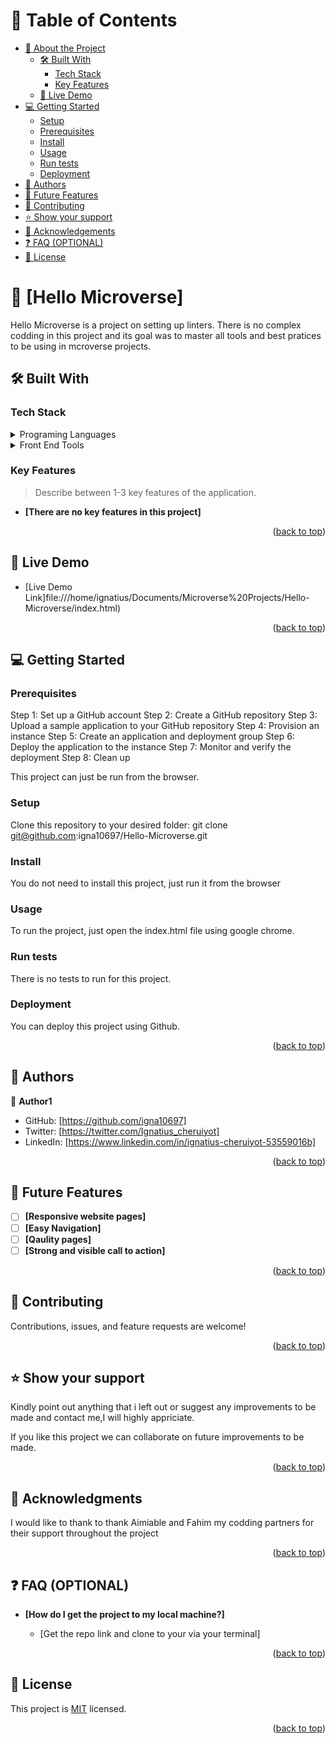 
<!-- TABLE OF CONTENTS -->

# 📗 Table of Contents

- [📖 About the Project](#about-project)
  - [🛠 Built With](#built-with)
    - [Tech Stack](#tech-stack)
    - [Key Features](#key-features)
  - [🚀 Live Demo](#live-demo)
- [💻 Getting Started](#getting-started)
  - [Setup](#setup)
  - [Prerequisites](#prerequisites)
  - [Install](#install)
  - [Usage](#usage)
  - [Run tests](#run-tests)
  - [Deployment](#triangular_flag_on_post-deployment)
- [👥 Authors](#authors)
- [🔭 Future Features](#future-features)
- [🤝 Contributing](#contributing)
- [⭐️ Show your support](#support)
- [🙏 Acknowledgements](#acknowledgements)
- [❓ FAQ (OPTIONAL)](#faq)
- [📝 License](#license)

# 📖 [Hello Microverse] <a name="about-project"></a>
Hello Microverse is a project on setting up linters. There is no complex codding in this project and its goal was to master all tools and best pratices to be using in mcroverse projects.

## 🛠 Built With <a name="built-with"></a>

### Tech Stack <a name="tech-stack"></a>

<details>
  <summary>Programing Languages</summary>
  <ul>
    <li>HTML</li>
    <li>CSS</li>
  </ul> 
</details>
<details>
  <summary>Front End Tools</summary>
  <ul>
    <li>Git</li>
    <li>Visual Studio Code</li>
  </ul>
</details>

### Key Features <a name="key-features"></a>

> Describe between 1-3 key features of the application.

- **[There are no key features in this project]**


<p align="right">(<a href="#readme-top">back to top</a>)</p>

## 🚀 Live Demo <a name="live-demo"></a>

- [Live Demo Link]file:///home/ignatius/Documents/Microverse%20Projects/Hello-Microverse/index.html)

<p align="right">(<a href="#readme-top">back to top</a>)</p>

## 💻 Getting Started <a name="getting-started"></a>
### Prerequisites
Step 1: Set up a GitHub account
Step 2: Create a GitHub repository
Step 3: Upload a sample application to your GitHub repository
Step 4: Provision an instance
Step 5: Create an application and deployment group
Step 6: Deploy the application to the instance
Step 7: Monitor and verify the deployment
Step 8: Clean up

This project can just be run from the browser.
### Setup

Clone this repository to your desired folder:
git clone git@github.com:igna10697/Hello-Microverse.git

### Install
You do not need to install this project, just run it from the browser

### Usage

To run the project, just open the index.html file using google chrome.

### Run tests

There is no tests to run for this project.


### Deployment

You can deploy this project using Github.

<p align="right">(<a href="#readme-top">back to top</a>)</p>

## 👥 Authors <a name="authors"></a>


👤 **Author1**

- GitHub: [https://github.com/igna10697]
- Twitter: [https://twitter.com/Ignatius_cheruiyot]
- LinkedIn: [https://www.linkedin.com/in/ignatius-cheruiyot-53559016b]


<p align="right">(<a href="#readme-top">back to top</a>)</p>

## 🔭 Future Features <a name="future-features"></a>

- [ ] **[Responsive website pages]**
- [ ] **[Easy Navigation]**
- [ ] **[Qaulity pages]**
- [ ] **[Strong and visible call to action]**

<p align="right">(<a href="#readme-top">back to top</a>)</p>

## 🤝 Contributing <a name="contributing"></a>

Contributions, issues, and feature requests are welcome!

<p align="right">(<a href="#readme-top">back to top</a>)</p>

## ⭐️ Show your support <a name="support"></a>
Kindly point out anything that i left out or suggest any improvements to be made and contact me,I will highly appriciate.

If you like this project we can collaborate on future improvements to be made.

<p align="right">(<a href="#readme-top">back to top</a>)</p>

## 🙏 Acknowledgments <a name="acknowledgements"></a>

I would like to thank to thank Aimiable and Fahim my codding partners for their support throughout the project

<p align="right">(<a href="#readme-top">back to top</a>)</p>

<!-- FAQ (optional) -->

## ❓ FAQ (OPTIONAL) <a name="faq"></a>

- **[How do I get the project to my local machine?]**

  - [Get the repo link and clone to your via your terminal]

<p align="right">(<a href="#readme-top">back to top</a>)</p>

## 📝 License <a name="license"></a>

This project is [MIT](./LICENSE) licensed.

<p align="right">(<a href="#readme-top">back to top</a>)</p>
